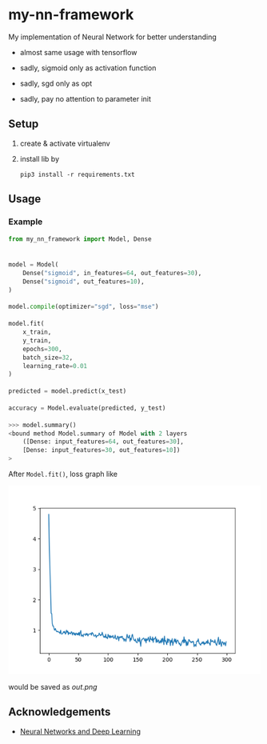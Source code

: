 # my-nn-framework

My implementation of Neural Network for better understanding

* almost same usage with tensorflow

* sadly, sigmoid only as activation function

* sadly, sgd only as opt

* sadly, pay no attention to parameter init

## Setup
1. create & activate virtualenv

2. install lib by
    ```
    pip3 install -r requirements.txt
    ```

## Usage

### Example

```python
from my_nn_framework import Model, Dense


model = Model(
    Dense("sigmoid", in_features=64, out_features=30),
    Dense("sigmoid", out_features=10),
)

model.compile(optimizer="sgd", loss="mse")

model.fit(
    x_train,
    y_train,
    epochs=300,
    batch_size=32,
    learning_rate=0.01
)

predicted = model.predict(x_test)

accuracy = Model.evaluate(predicted, y_test)

>>> model.summary()
<bound method Model.summary of Model with 2 layers
    ([Dense: input_features=64, out_features=30],
    [Dense: input_features=30, out_features=10])
>

```

After `Model.fit()`, loss graph like

![loss graph](docs/loss.png)

would be saved as *out.png*

## Acknowledgements
* [Neural Networks and Deep Learning](http://neuralnetworksanddeeplearning.com/)